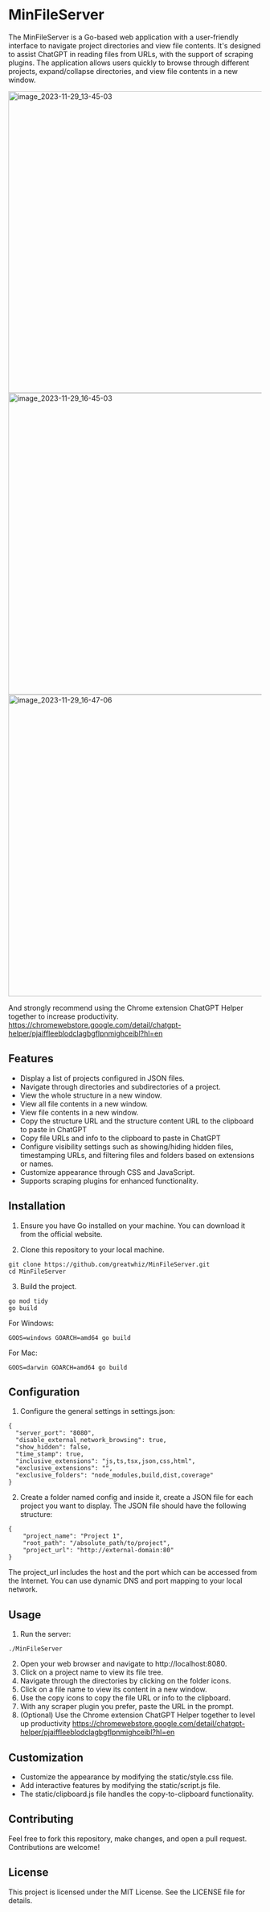 
# MinFileServer

The MinFileServer is a Go-based web application with a user-friendly interface to navigate project directories and view file contents. It's designed to assist ChatGPT in reading files from URLs, with the support of scraping plugins. The application allows users quickly to browse through different projects, expand/collapse directories, and view file contents in a new window.

<img width="600" alt="image_2023-11-29_13-45-03" src="https://github.com/greatwhiz/MinFileServer/assets/35230556/6e70a6f5-482b-49b3-b3cd-571e73005564">

<img width="600" alt="image_2023-11-29_16-45-03" src="https://github.com/greatwhiz/MinFileServer/assets/35230556/1c6ede8b-8833-40f6-95d5-d53c3e32726b">

<img width="600" alt="image_2023-11-29_16-47-06" src="https://github.com/greatwhiz/MinFileServer/assets/35230556/b4f21a43-5d78-4420-84ca-e1cfa0e8982c">

And strongly recommend using the Chrome extension ChatGPT Helper together to increase productivity.
https://chromewebstore.google.com/detail/chatgpt-helper/pjaiffleeblodclagbgflpnmighceibl?hl=en

## Features
- Display a list of projects configured in JSON files.
- Navigate through directories and subdirectories of a project.
- View the whole structure in a new window.
- View all file contents in a new window.
- View file contents in a new window.
- Copy the structure URL and the structure content URL to the clipboard to paste in ChatGPT
- Copy file URLs and info to the clipboard to paste in ChatGPT
- Configure visibility settings such as showing/hiding hidden files, timestamping URLs, and filtering files and folders based on extensions or names.
- Customize appearance through CSS and JavaScript.
- Supports scraping plugins for enhanced functionality.

## Installation
1. Ensure you have Go installed on your machine. You can download it from the official website.

2. Clone this repository to your local machine.
```
git clone https://github.com/greatwhiz/MinFileServer.git
cd MinFileServer
```

3. Build the project.
```
go mod tidy
go build
```

For Windows:
```
GOOS=windows GOARCH=amd64 go build
```

For Mac:
```
GOOS=darwin GOARCH=amd64 go build
```

## Configuration
1. Configure the general settings in settings.json:
```
{
  "server_port": "8080",
  "disable_external_network_browsing": true,
  "show_hidden": false,
  "time_stamp": true,
  "inclusive_extensions": "js,ts,tsx,json,css,html",
  "exclusive_extensions": "",
  "exclusive_folders": "node_modules,build,dist,coverage"  
}
```
2. Create a folder named config and inside it, create a JSON file for each project you want to display. The JSON file should have the following structure:
```
{
    "project_name": "Project 1",
    "root_path": "/absolute_path/to/project",
    "project_url": "http://external-domain:80"
}
```
The project_url includes the host and the port which can be accessed from the Internet. You can use dynamic DNS and port mapping to your local network.

## Usage
1. Run the server:
```
./MinFileServer
```
2. Open your web browser and navigate to http://localhost:8080.
3. Click on a project name to view its file tree.
4. Navigate through the directories by clicking on the folder icons.
5. Click on a file name to view its content in a new window.
6. Use the copy icons to copy the file URL or info to the clipboard.
7. With any scraper plugin you prefer, paste the URL in the prompt.
8. (Optional) Use the Chrome extension ChatGPT Helper together to level up productivity
https://chromewebstore.google.com/detail/chatgpt-helper/pjaiffleeblodclagbgflpnmighceibl?hl=en

## Customization
- Customize the appearance by modifying the static/style.css file.
- Add interactive features by modifying the static/script.js file.
- The static/clipboard.js file handles the copy-to-clipboard functionality.

## Contributing
Feel free to fork this repository, make changes, and open a pull request. Contributions are welcome!

## License
This project is licensed under the MIT License. See the LICENSE file for details.
